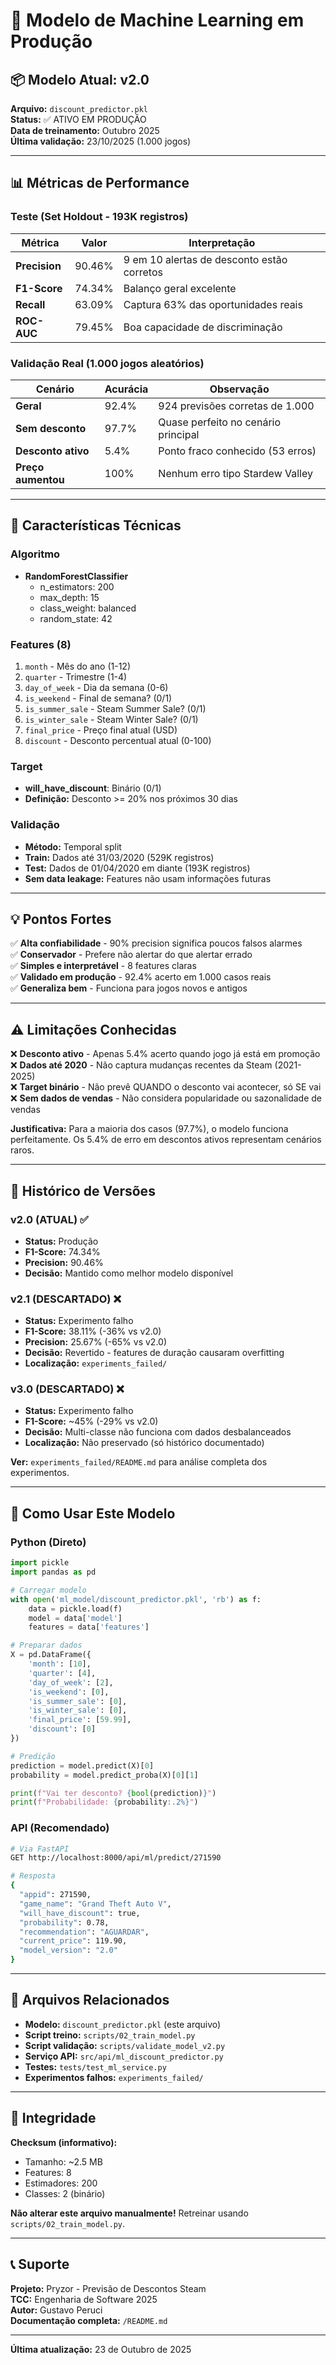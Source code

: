 # 🤖 Modelo de Machine Learning em Produção

## 📦 Modelo Atual: v2.0

**Arquivo:** `discount_predictor.pkl`  
**Status:** ✅ ATIVO EM PRODUÇÃO  
**Data de treinamento:** Outubro 2025  
**Última validação:** 23/10/2025 (1.000 jogos)

---

## 📊 Métricas de Performance

### Teste (Set Holdout - 193K registros)

| Métrica | Valor | Interpretação |
|---------|-------|---------------|
| **Precision** | 90.46% | 9 em 10 alertas de desconto estão corretos |
| **F1-Score** | 74.34% | Balanço geral excelente |
| **Recall** | 63.09% | Captura 63% das oportunidades reais |
| **ROC-AUC** | 79.45% | Boa capacidade de discriminação |

### Validação Real (1.000 jogos aleatórios)

| Cenário | Acurácia | Observação |
|---------|----------|------------|
| **Geral** | 92.4% | 924 previsões corretas de 1.000 |
| **Sem desconto** | 97.7% | Quase perfeito no cenário principal |
| **Desconto ativo** | 5.4% | Ponto fraco conhecido (53 erros) |
| **Preço aumentou** | 100% | Nenhum erro tipo Stardew Valley |

---

## 🎯 Características Técnicas

### Algoritmo
- **RandomForestClassifier**
  - n_estimators: 200
  - max_depth: 15
  - class_weight: balanced
  - random_state: 42

### Features (8)
1. `month` - Mês do ano (1-12)
2. `quarter` - Trimestre (1-4)
3. `day_of_week` - Dia da semana (0-6)
4. `is_weekend` - Final de semana? (0/1)
5. `is_summer_sale` - Steam Summer Sale? (0/1)
6. `is_winter_sale` - Steam Winter Sale? (0/1)
7. `final_price` - Preço final atual (USD)
8. `discount` - Desconto percentual atual (0-100)

### Target
- **will_have_discount**: Binário (0/1)
- **Definição:** Desconto >= 20% nos próximos 30 dias

### Validação
- **Método:** Temporal split
- **Train:** Dados até 31/03/2020 (529K registros)
- **Test:** Dados de 01/04/2020 em diante (193K registros)
- **Sem data leakage:** Features não usam informações futuras

---

## 💡 Pontos Fortes

✅ **Alta confiabilidade** - 90% precision significa poucos falsos alarmes  
✅ **Conservador** - Prefere não alertar do que alertar errado  
✅ **Simples e interpretável** - 8 features claras  
✅ **Validado em produção** - 92.4% acerto em 1.000 casos reais  
✅ **Generaliza bem** - Funciona para jogos novos e antigos  

---

## ⚠️ Limitações Conhecidas

❌ **Desconto ativo** - Apenas 5.4% acerto quando jogo já está em promoção  
❌ **Dados até 2020** - Não captura mudanças recentes da Steam (2021-2025)  
❌ **Target binário** - Não prevê QUANDO o desconto vai acontecer, só SE vai  
❌ **Sem dados de vendas** - Não considera popularidade ou sazonalidade de vendas  

**Justificativa:** Para a maioria dos casos (97.7%), o modelo funciona perfeitamente. Os 5.4% de erro em descontos ativos representam cenários raros.

---

## 🔬 Histórico de Versões

### v2.0 (ATUAL) ✅
- **Status:** Produção
- **F1-Score:** 74.34%
- **Precision:** 90.46%
- **Decisão:** Mantido como melhor modelo disponível

### v2.1 (DESCARTADO) ❌
- **Status:** Experimento falho
- **F1-Score:** 38.11% (-36% vs v2.0)
- **Precision:** 25.67% (-65% vs v2.0)
- **Decisão:** Revertido - features de duração causaram overfitting
- **Localização:** `experiments_failed/`

### v3.0 (DESCARTADO) ❌
- **Status:** Experimento falho
- **F1-Score:** ~45% (-29% vs v2.0)
- **Decisão:** Multi-classe não funciona com dados desbalanceados
- **Localização:** Não preservado (só histórico documentado)

**Ver:** `experiments_failed/README.md` para análise completa dos experimentos.

---

## 🚀 Como Usar Este Modelo

### Python (Direto)

```python
import pickle
import pandas as pd

# Carregar modelo
with open('ml_model/discount_predictor.pkl', 'rb') as f:
    data = pickle.load(f)
    model = data['model']
    features = data['features']

# Preparar dados
X = pd.DataFrame({
    'month': [10],
    'quarter': [4],
    'day_of_week': [2],
    'is_weekend': [0],
    'is_summer_sale': [0],
    'is_winter_sale': [0],
    'final_price': [59.99],
    'discount': [0]
})

# Predição
prediction = model.predict(X)[0]
probability = model.predict_proba(X)[0][1]

print(f"Vai ter desconto? {bool(prediction)}")
print(f"Probabilidade: {probability:.2%}")
```

### API (Recomendado)

```bash
# Via FastAPI
GET http://localhost:8000/api/ml/predict/271590

# Resposta
{
  "appid": 271590,
  "game_name": "Grand Theft Auto V",
  "will_have_discount": true,
  "probability": 0.78,
  "recommendation": "AGUARDAR",
  "current_price": 119.90,
  "model_version": "2.0"
}
```

---

## 📁 Arquivos Relacionados

- **Modelo:** `discount_predictor.pkl` (este arquivo)
- **Script treino:** `scripts/02_train_model.py`
- **Script validação:** `scripts/validate_model_v2.py`
- **Serviço API:** `src/api/ml_discount_predictor.py`
- **Testes:** `tests/test_ml_service.py`
- **Experimentos falhos:** `experiments_failed/`

---

## 🔐 Integridade

**Checksum (informativo):**
- Tamanho: ~2.5 MB
- Features: 8
- Estimadores: 200
- Classes: 2 (binário)

**Não alterar este arquivo manualmente!** Retreinar usando `scripts/02_train_model.py`.

---

## 📞 Suporte

**Projeto:** Pryzor - Previsão de Descontos Steam  
**TCC:** Engenharia de Software 2025  
**Autor:** Gustavo Peruci  
**Documentação completa:** `/README.md`

---

**Última atualização:** 23 de Outubro de 2025
